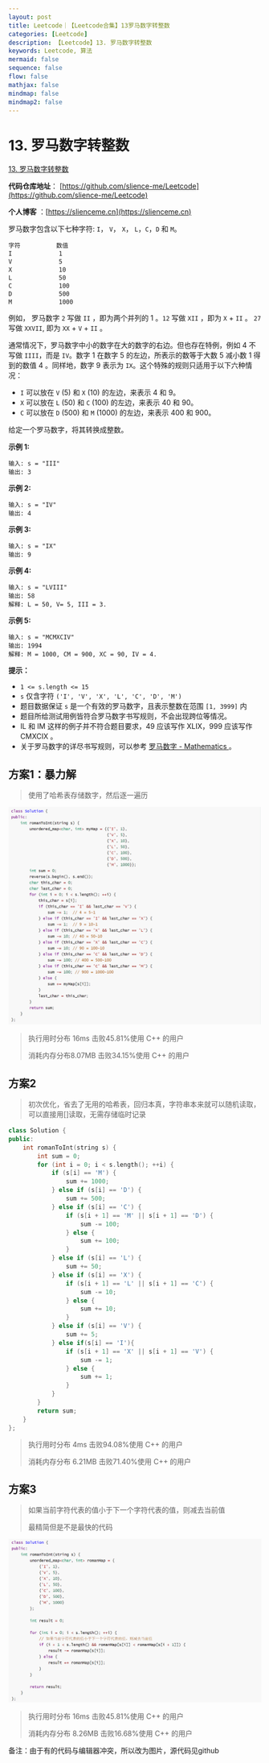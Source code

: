 ```yaml
---
layout: post
title: Leetcode｜【Leetcode合集】13罗马数字转整数
categories: [Leetcode]
description: 【Leetcode】13. 罗马数字转整数
keywords: Leetcode, 算法
mermaid: false
sequence: false
flow: false
mathjax: false
mindmap: false
mindmap2: false
---
```


# 13. 罗马数字转整数

[13. 罗马数字转整数](https://leetcode.cn/problems/roman-to-integer/)

**代码仓库地址**： [https://github.com/slience-me/Leetcode](https://github.com/slience-me/Leetcode)

**个人博客** ：[https://slienceme.cn](https://slienceme.cn)

罗马数字包含以下七种字符: `I`， `V`， `X`， `L`，`C`，`D` 和 `M`。

```
字符          数值
I             1
V             5
X             10
L             50
C             100
D             500
M             1000
```

例如， 罗马数字 `2` 写做 `II` ，即为两个并列的 1 。`12` 写做 `XII` ，即为 `X` + `II` 。 `27` 写做 `XXVII`, 即为 `XX` + `V` + `II` 。

通常情况下，罗马数字中小的数字在大的数字的右边。但也存在特例，例如 4 不写做 `IIII`，而是 `IV`。数字 1 在数字 5 的左边，所表示的数等于大数 5 减小数 1 得到的数值 4 。同样地，数字 9 表示为 `IX`。这个特殊的规则只适用于以下六种情况：

- `I` 可以放在 `V` (5) 和 `X` (10) 的左边，来表示 4 和 9。
- `X` 可以放在 `L` (50) 和 `C` (100) 的左边，来表示 40 和 90。 
- `C` 可以放在 `D` (500) 和 `M` (1000) 的左边，来表示 400 和 900。

给定一个罗马数字，将其转换成整数。

 

**示例 1:**

```
输入: s = "III"
输出: 3
```

**示例 2:**

```
输入: s = "IV"
输出: 4
```

**示例 3:**

```
输入: s = "IX"
输出: 9
```

**示例 4:**

```
输入: s = "LVIII"
输出: 58
解释: L = 50, V= 5, III = 3.
```

**示例 5:**

```
输入: s = "MCMXCIV"
输出: 1994
解释: M = 1000, CM = 900, XC = 90, IV = 4.
```

 

**提示：**

- `1 <= s.length <= 15`
- `s` 仅含字符 `('I', 'V', 'X', 'L', 'C', 'D', 'M')`
- 题目数据保证 `s` 是一个有效的罗马数字，且表示整数在范围 `[1, 3999]` 内
- 题目所给测试用例皆符合罗马数字书写规则，不会出现跨位等情况。
- IL 和 IM 这样的例子并不符合题目要求，49 应该写作 XLIX，999 应该写作 CMXCIX 。
- 关于罗马数字的详尽书写规则，可以参考 [罗马数字 - Mathematics ](https://b2b.partcommunity.com/community/knowledge/zh_CN/detail/10753/罗马数字#knowledge_article)。



## 方案1：暴力解

> 使用了哈希表存储数字，然后逐一遍历

![image-20231121091825997](/images/posts/image-20231121091825997.png)

> 执行用时分布 16ms 击败45.81%使用 C++ 的用户
>
> 消耗内存分布8.07MB 击败34.15%使用 C++ 的用户



## 方案2

> 初次优化，省去了无用的哈希表，回归本真，字符串本来就可以随机读取，可以直接用[]读取，无需存储临时记录

```cpp
class Solution {
public:
    int romanToInt(string s) {
        int sum = 0;
        for (int i = 0; i < s.length(); ++i) {
            if (s[i] == 'M') {
                sum += 1000;
            } else if (s[i] == 'D') {
                sum += 500;
            } else if (s[i] == 'C') {
                if (s[i + 1] == 'M' || s[i + 1] == 'D') {
                    sum -= 100;
                } else {
                    sum += 100;
                }
            } else if (s[i] == 'L') {
                sum += 50;
            } else if (s[i] == 'X') {
                if (s[i + 1] == 'L' || s[i + 1] == 'C') {
                    sum -= 10;
                } else {
                    sum += 10;
                }
            } else if (s[i] == 'V') {
                sum += 5;
            } else if(s[i] == 'I'){
                if (s[i + 1] == 'X' || s[i + 1] == 'V') {
                    sum -= 1;
                } else {
                    sum += 1;
                }
            }
        }
        return sum;
    }
};
```

> 执行用时分布 4ms 击败94.08%使用 C++ 的用户
>
> 消耗内存分布 6.21MB 击败71.40%使用 C++ 的用户

## 方案3

> 如果当前字符代表的值小于下一个字符代表的值，则减去当前值
>
> 最精简但是不是最快的代码

![image-20231121091924408](/images/posts/image-20231121091924408.png)

> 执行用时分布 16ms 击败45.81%使用 C++ 的用户
>
> 消耗内存分布 8.26MB 击败16.68%使用 C++ 的用户





备注：由于有的代码与编辑器冲突，所以改为图片，源代码见github